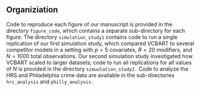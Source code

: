 ## Organiziation

Code to reproduce each figure of our manuscript is provided in the directory `figure_code`, which contains a separate sub-directory for each figure.
The directory `simulation_study1` contains code to run a single replication of our first simulation study, which compared VCBART to several competitor models in a setting with $p = 5$ covariates, $R = 20$ modifiers, and $N = 1000$ total observations.
Our second simulation study investigated how VCBART scaled to larger datasets; code to run all replications for all values of $N$ is provided in the directory `simuulation_study2.`
Code to analyze the HRS and Philadelphia crime data are available in the sub-directories `hrs_analysis` and `philly_analysis.` 
